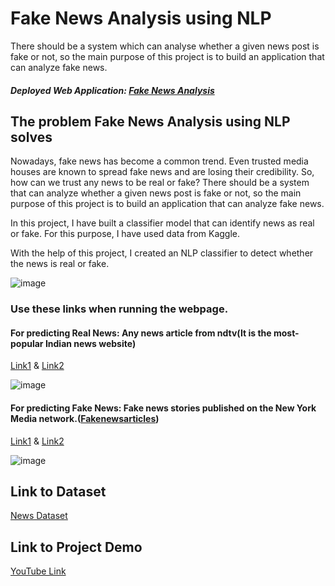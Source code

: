 # Fake News Analysis using NLP
There should be a system which can analyse whether a given news post is fake or not, so the main purpose of this project is to build an application that can analyze fake news.
##### Deployed Web Application: [Fake News Analysis](https://fakenews-analysis.herokuapp.com/)
## The problem Fake News Analysis using NLP solves
Nowadays, fake news has become a common trend. Even trusted media houses are known to spread fake news and are losing their credibility. So, how can we trust any news to be real or fake? There should be a system that can analyze whether a given news post is fake or not, so the main purpose of this project is to build an application that can analyze fake news.

In this project, I have built a classifier model that can identify news as real or fake. For this purpose, I have used data from Kaggle.

With the help of this project, I created an NLP classifier to detect whether the news is real or fake.

![image](https://user-images.githubusercontent.com/72940291/139529370-48a644a4-711e-4e41-8cf7-d855bed806a1.png)

### Use these links when running the webpage.
#### For predicting Real News: Any news article from ndtv(It is the most-popular Indian news website)
[Link1](https://www.ndtv.com/world-news/fresh-fighting-in-afghan-holdout-as-taliban-finalise-government-2529680#pfrom=home-ndtv_topstories) &
[Link2](https://sports.ndtv.com/england-vs-india-2021/eng-vs-ind-4th-test-rohit-sharma-registers-his-maiden-overseas-test-century-increases-indias-lead-on-day-3-2530037#pfrom=home-ndtv_topstories)

![image](https://user-images.githubusercontent.com/72940291/139529453-548a5469-bb5b-4676-88fc-51fce2e59205.png)

#### For predicting Fake News: Fake news stories published on the New York Media network.([Fakenewsarticles](https://nymag.com/tags/fake-news/))
[Link1](https://www.vulture.com/2020/10/tatiana-maslany-says-she-is-not-playing-she-hulk.html) &
[Link2](https://nymag.com/intelligencer/2020/09/trump-biden-debate-earpiece-drugs-satire.html)

![image](https://user-images.githubusercontent.com/72940291/139529473-5322f9fc-56bb-464d-ba20-c36ff8095718.png)

## Link to Dataset
[News Dataset](https://drive.google.com/file/d/1mqEpnZho-oUhSsgBnE0fwPsaogkNzKqd/view?usp=sharing)

## Link to Project Demo
[YouTube Link](https://youtu.be/RrXR48BAbC0)
